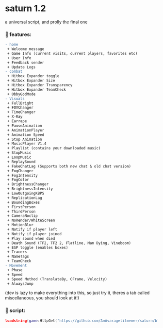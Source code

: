 # saturn 1.2
a universal script, and prolly the final one
### 📜 features: 
```diff
- home
 + Welcome message
 + Game Info (current visits, current players, favorites etc)
 + User Info
 + Feedback sender
 + Update Logs
- combat
 + Hitbox Expander toggle
 + Hitbox Expander Size
 + Hitbox Expander Transparency 
 + Hitbox Expander TeamCheck
 + ObbyGodMode
- Visuals 
 + FullBright
 + FOVChanger
 + TimeChanger
 + X-Ray
 + Earrape
 + PauseAnimation
 + AnimationPlayer 
 + Animation Speed
 + Stop Animation
 + MusicPlayer V1.4
 + Playlist (contains your downloaded music)
 + StopMusic
 + LoopMusic
 + ReplaySound
 + FakeChatLag (Supports both new chat & old chat version)
 + FogChanger
 + FogIntensity
 + FogColor
 + BrightnessChanger
 + BrightnessIntensity
 + LowOutgoingKBPS
 + ReplicationLag
 + BoundingBoxes
 + FirstPerson
 + ThirdPerson
 + CameraNoclip
 + NoRender/WhiteScreen
 + MotionBlur
 + Notify if player left
 + Notify if player joined
 + Play sound when died
 + Death Sound (TF2, TF2 2, Flatline, Man Dying, Vineboom)
 + ESP toggle (enables boxes)
 + Tracers
 + NameTags 
 + TeamCheck
- Movement
 + Phase
 + Speed
 + Speed Method (TranslateBy, CFrame, Velocity)
 + AlwaysJump
```
(dev is lazy to make everything into this, so just try it, theres a tab called miscellaneous, you should look at it!)
### 💎 script:
```lua
loadstring(game:HttpGet("https://github.com/AnAvaragelilmemer/saturn/blob/main/main.lua?raw=true"))()
```
